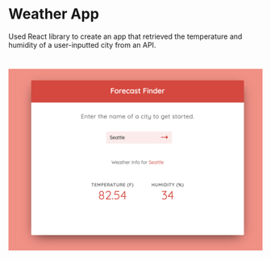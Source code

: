 # Weather App
Used React library to create an app that retrieved the temperature and humidity of a user-inputted city from an API.
# ![](/example/seattle_ex.png)
